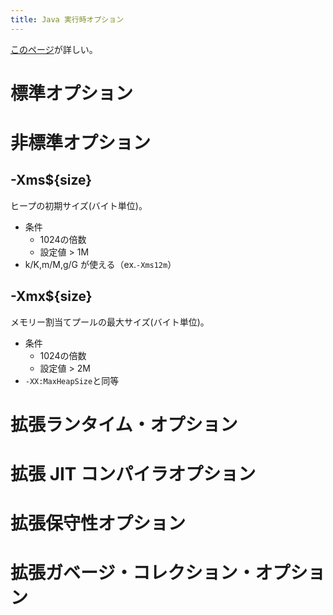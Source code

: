 ```yaml
---
title: Java 実行時オプション
---
```


[このページ](https://docs.oracle.com/javase/jp/8/docs/technotes/tools/windows/java.html)が詳しい。

# 標準オプション

# 非標準オプション

## -Xms${size}

ヒープの初期サイズ(バイト単位)。
- 条件
  - 1024の倍数
  - 設定値 > 1M
- k/K,m/M,g/G が使える（ex.`-Xms12m`）

## -Xmx${size}

メモリー割当てプールの最大サイズ(バイト単位)。
- 条件
  - 1024の倍数
  - 設定値 > 2M
- `-XX:MaxHeapSize`と同等

# 拡張ランタイム・オプション

# 拡張 JIT コンパイラオプション

# 拡張保守性オプション

# 拡張ガベージ・コレクション・オプション
